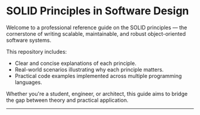 # SOLID Principles in Software Design

Welcome to a professional reference guide on the SOLID principles — the cornerstone of writing scalable, maintainable, and robust object-oriented software systems.

This repository includes:
- Clear and concise explanations of each principle.
- Real-world scenarios illustrating why each principle matters.
- Practical code examples implemented across multiple programming languages.

Whether you're a student, engineer, or architect, this guide aims to bridge the gap between theory and practical application.

---
